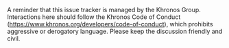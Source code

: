 

A reminder that this issue tracker is managed by the Khronos Group. Interactions here should follow the Khronos Code of Conduct (https://www.khronos.org/developers/code-of-conduct), which prohibits aggressive or derogatory language. Please keep the discussion friendly and civil.
